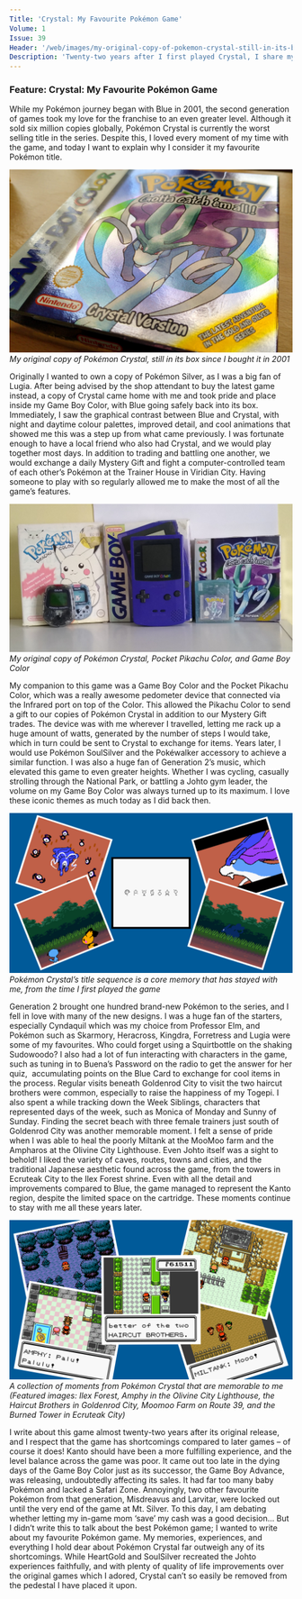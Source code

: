 ```yaml
---
Title: 'Crystal: My Favourite Pokémon Game'
Volume: 1
Issue: 39
Header: '/web/images/my-original-copy-of-pokemon-crystal-still-in-its-box-since-i-bought-it-in-2001.jpeg'
Description: 'Twenty-two years after I first played Crystal, I share my thoughts on why its my favourite Pokémon game. We have the latest Pokémon news, and more from the Johto Times mailbag!'
---
```

### Feature: Crystal: My Favourite Pokémon Game
While my Pokémon journey began with Blue in 2001, the second generation of games took my love for the franchise to an even greater level. Although it sold six million copies globally, Pokémon Crystal is currently the worst selling title in the series. Despite this, I loved every moment of my time with the game, and today I want to explain why I consider it my favourite Pokémon title.

[![My original copy of Pokémon Crystal, still in its box since I bought it in 2001](/web/images/my-original-copy-of-pokemon-crystal-still-in-its-box-since-i-bought-it-in-2001.jpeg)](/web/images/my-original-copy-of-pokemon-crystal-still-in-its-box-since-i-bought-it-in-2001.jpeg)*My original copy of Pokémon Crystal, still in its box since I bought it in 2001*

Originally I wanted to own a copy of Pokémon Silver, as I was a big fan of Lugia. After being advised by the shop attendant to buy the latest game instead, a copy of Crystal came home with me and took pride and place inside my Game Boy Color, with Blue going safely back into its box. Immediately, I saw the graphical contrast between Blue and Crystal, with night and daytime colour palettes, improved detail, and cool animations that showed me this was a step up from what came previously.
I was fortunate enough to have a local friend who also had Crystal, and we would play together most days. In addition to trading and battling one another, we would exchange a daily Mystery Gift and fight a computer-controlled team of each other’s Pokémon at the Trainer House in Viridian City. Having someone to play with so regularly allowed me to make the most of all the game’s features.

[![My original copy of Pokémon Crystal, Pocket Pikachu Color, and Game Boy Color](/web/images/my-original-copy-of-pokemon-crystal-pocket-pikachu-color-and-game-boy-color.jpeg)](/web/images/my-original-copy-of-pokemon-crystal-pocket-pikachu-color-and-game-boy-color.jpeg)*My original copy of Pokémon Crystal, Pocket Pikachu Color, and Game Boy Color*

My companion to this game was a Game Boy Color and the Pocket Pikachu Color, which was a really awesome pedometer device that connected via the Infrared port on top of the Color. This allowed the Pikachu Color to send a gift to our copies of Pokémon Crystal in addition to our Mystery Gift trades. The device was with me wherever I travelled, letting me rack up a huge amount of watts, generated by the number of steps I would take, which in turn could be sent to Crystal to exchange for items. Years later, I would use Pokémon SoulSilver and the Pokéwalker accessory to achieve a similar function.
I was also a huge fan of Generation 2’s music, which elevated this game to even greater heights. Whether I was cycling, casually strolling through the National Park, or battling a Johto gym leader, the volume on my Game Boy Color was always turned up to its maximum. I love these iconic themes as much today as I did back then.

[![Pokémon Crystal’s title sequence is a core memory that has stayed with me, from the time I first played the game](/web/images/pokemon-crystals-title-sequence-is-a-core-memory-that-has-stayed-with-me-from-the-time-i-first-playe.jpeg)](/web/images/pokemon-crystals-title-sequence-is-a-core-memory-that-has-stayed-with-me-from-the-time-i-first-playe.jpeg)*Pokémon Crystal’s title sequence is a core memory that has stayed with me, from the time I first played the game*

Generation 2 brought one hundred brand-new Pokémon to the series, and I fell in love with many of the new designs. I was a huge fan of the starters, especially Cyndaquil which was my choice from Professor Elm, and Pokémon such as Skarmory, Heracross, Kingdra, Forretress and Lugia were some of my favourites. Who could forget using a Squirtbottle on the shaking Sudowoodo?
I also had a lot of fun interacting with characters in the game, such as tuning in to Buena’s Password on the radio to get the answer for her quiz,  accumulating points on the Blue Card to exchange for cool items in the process. Regular visits beneath Goldenrod City to visit the two haircut brothers were common, especially to raise the happiness of my Togepi. I also spent a while tracking down the Week Siblings, characters that represented days of the week, such as Monica of Monday and Sunny of Sunday. Finding the secret beach with three female trainers just south of Goldenrod City was another memorable moment. I felt a sense of pride when I was able to heal the poorly Miltank at the MooMoo farm and the Ampharos at the Olivine City Lighthouse.
Even Johto itself was a sight to behold! I liked the variety of caves, routes, towns and cities, and the traditional Japanese aesthetic found across the game, from the towers in Ecruteak City to the Ilex Forest shrine. Even with all the detail and improvements compared to Blue, the game managed to represent the Kanto region, despite the limited space on the cartridge. These moments continue to stay with me all these years later.

[![A collection of moments from Pokémon Crystal that are memorable to me (Featured images: Ilex Forest, Amphy in the Olivine City Lighthouse, the Haircut Brothers in Goldenrod City, Moomoo Farm on Route 39, and the Burned Tower in Ecruteak City)](/web/images/a-collection-of-moments-from-pokemon-crystal-that-are-memorable-to-me-featured-images-ilex-forest-am.png)](/web/images/a-collection-of-moments-from-pokemon-crystal-that-are-memorable-to-me-featured-images-ilex-forest-am.png)*A collection of moments from Pokémon Crystal that are memorable to me (Featured images: Ilex Forest, Amphy in the Olivine City Lighthouse, the Haircut Brothers in Goldenrod City, Moomoo Farm on Route 39, and the Burned Tower in Ecruteak City)*

I write about this game almost twenty-two years after its original release, and I respect that the game has shortcomings compared to later games – of course it does! Kanto should have been a more fulfilling experience, and the level balance across the game was poor. It came out too late in the dying days of the Game Boy Color just as its successor, the Game Boy Advance, was releasing, undoubtedly affecting its sales. It had far too many baby Pokémon and lacked a Safari Zone. Annoyingly, two other favourite Pokémon from that generation, Misdreavus and Larvitar, were locked out until the very end of the game at Mt. Silver. To this day, I am debating whether letting my in-game mom ‘save’ my cash was a good decision…
But I didn’t write this to talk about the best Pokémon game; I wanted to write about my favourite Pokémon game. My memories, experiences, and everything I hold dear about Pokémon Crystal far outweigh any of its shortcomings. While HeartGold and SoulSilver recreated the Johto experiences faithfully, and with plenty of quality of life improvements over the original games which I adored, Crystal can’t so easily be removed from the pedestal I have placed it upon.